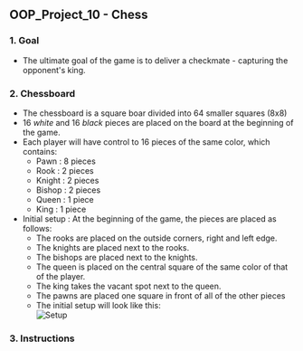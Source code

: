 ## OOP_Project_10 - Chess
### **1. Goal**  
* The ultimate goal of the game is to deliver a checkmate - capturing the opponent's king.   
### **2. Chessboard**   
* The chessboard is a square boar divided into 64 smaller squares (8x8)
* 16 _white_ and 16 _black_ pieces are placed on the board at the beginning of the game.
* Each player will have control to 16 pieces of the same color, which contains:
  * Pawn : 8 pieces
  * Rook : 2 pieces
  * Knight :  2 pieces
  * Bishop : 2 pieces
  * Queen : 1 piece
  * King : 1 piece
* Initial setup : At the beginning of the game, the pieces are placed as follows:
  * The rooks are placed on the outside corners, right and left edge.
  * The knights are placed next to the rooks.
  * The bishops are placed next to the knights.
  * The queen is placed on the central square of the same color of that of the player.
  * The king takes the vacant spot next to the queen.
  * The pawns are placed one square in front of all of the other pieces
  * The initial setup will look like this:  
![Setup](http://www.chessguru.net/chess_rules/position.png)
### **3. Instructions**
